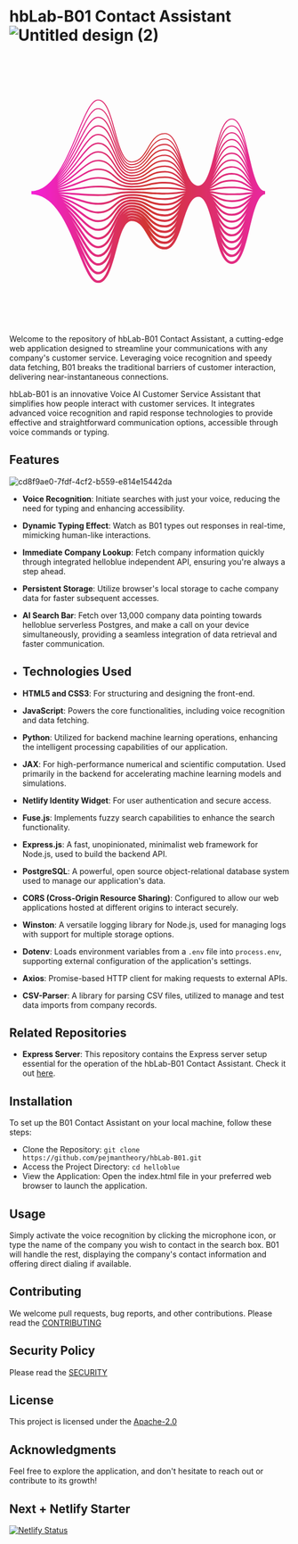 # hbLab-B01 Contact Assistant ![Untitled design (2)](https://github.com/pejmantheory/hbLab-B01/assets/81389644/f3c88cfb-ddc7-47f6-8c43-3cc95940e6ff)<svg xmlns="http://www.w3.org/2000/svg" xmlns:xlink="http://www.w3.org/1999/xlink" width="500" zoomAndPan="magnify" viewBox="0 0 375 374.999991" height="500" preserveAspectRatio="xMidYMid meet" version="1.0"><defs><clipPath id="34b85fa005"><path d="M 29.476562 73.363281 L 345.226562 73.363281 L 345.226562 320.863281 L 29.476562 320.863281 Z M 29.476562 73.363281 " clip-rule="nonzero"/></clipPath><clipPath id="fcef4ce2b4"><path d="M 323.308594 148.664062 C 317.449219 123.3125 311.914062 99.363281 300.109375 99.363281 C 288.320312 99.363281 282.78125 121.542969 276.917969 145.027344 C 271.433594 166.988281 265.765625 189.695312 255 189.695312 C 244.207031 189.695312 238.546875 171.90625 233.078125 154.703125 C 227.460938 137.050781 221.652344 118.792969 209.894531 118.792969 C 198.242188 118.792969 192.414062 128.679688 186.773438 138.238281 C 181.074219 147.90625 175.6875 157.039062 164.789062 157.039062 C 154.015625 157.039062 148.351562 136.089844 142.875 115.828125 C 137.007812 94.136719 131.46875 73.648438 119.6875 73.648438 C 110.1875 73.648438 102.105469 93.109375 91.875 117.746094 C 77.222656 153.03125 58.988281 196.949219 29.476562 196.949219 L 29.476562 201.234375 C 61.652344 201.234375 79.046875 244.386719 93.023438 279.0625 C 102.371094 302.257812 109.753906 320.578125 119.6875 320.578125 C 132.222656 320.578125 137.859375 299.734375 143.828125 277.664062 C 149.210938 257.765625 154.773438 237.1875 164.789062 237.1875 C 175.125 237.1875 180.371094 246.082031 185.921875 255.5 C 191.703125 265.296875 197.679688 275.429688 209.894531 275.429688 C 222.378906 275.429688 228.296875 256.824219 234.019531 238.832031 C 239.382812 221.96875 244.929688 204.53125 255.003906 204.53125 C 264.992188 204.53125 270.566406 226.855469 275.957031 248.449219 C 281.917969 272.316406 287.546875 294.863281 300.113281 294.863281 C 312.6875 294.863281 318.3125 271.511719 324.269531 246.785156 C 329.410156 225.433594 335.242188 201.234375 345.21875 201.234375 L 345.21875 196.949219 C 334.46875 196.949219 328.792969 172.402344 323.308594 148.664062 Z M 164.789062 226.570312 C 161.601562 226.570312 158.84375 227.75 156.40625 229.777344 C 158.832031 227.367188 161.582031 225.925781 164.789062 225.925781 C 175.355469 225.925781 180.613281 232.292969 186.179688 239.035156 C 191.945312 246.019531 197.910156 253.242188 209.894531 253.242188 C 216.316406 253.242188 221 249.582031 224.828125 244.246094 C 220.96875 251.863281 216.375 257.53125 209.894531 257.53125 C 199.410156 257.53125 194.15625 250.320312 188.597656 242.6875 C 182.824219 234.765625 176.855469 226.570312 164.789062 226.570312 Z M 232.617188 193.511719 C 227.03125 192.675781 221.253906 191.8125 209.894531 191.8125 C 198.574219 191.8125 192.816406 192.277344 187.25 192.726562 C 181.730469 193.171875 176.019531 193.632812 164.789062 193.632812 C 153.613281 193.632812 147.929688 192.632812 142.433594 191.664062 C 136.84375 190.679688 131.058594 189.664062 119.683594 189.664062 C 110.65625 189.664062 102.621094 190.914062 93.316406 192.367188 C 85.476562 193.589844 76.589844 194.972656 65.074219 195.984375 C 76.777344 193.445312 85.816406 189.953125 93.78125 186.867188 C 103.363281 183.160156 110.933594 180.226562 119.683594 180.226562 C 130.691406 180.226562 136.054688 183.058594 141.730469 186.058594 C 147.390625 189.050781 153.246094 192.140625 164.789062 192.140625 C 176.195312 192.140625 181.992188 190.738281 187.597656 189.378906 C 193.078125 188.050781 198.75 186.675781 209.894531 186.675781 C 220.941406 186.675781 226.3125 189.089844 232.003906 191.644531 C 234.074219 192.574219 236.171875 193.515625 238.5625 194.332031 C 236.414062 194.082031 234.503906 193.796875 232.617188 193.511719 Z M 238.414062 196.59375 C 236.195312 196.855469 234.21875 197.148438 232.273438 197.4375 C 226.773438 198.261719 221.082031 199.113281 209.894531 199.113281 C 198.667969 199.113281 192.957031 198.652344 187.4375 198.207031 C 181.871094 197.757812 176.113281 197.292969 164.789062 197.292969 C 153.410156 197.292969 147.628906 198.3125 142.035156 199.296875 C 136.539062 200.265625 130.859375 201.265625 119.6875 201.265625 C 110.800781 201.265625 103.246094 200.683594 93.679688 199.953125 C 85.925781 199.359375 77.152344 198.6875 65.789062 198.191406 C 77.121094 197.179688 85.902344 195.8125 93.664062 194.601562 C 103.253906 193.105469 110.832031 191.925781 119.6875 191.925781 C 130.863281 191.925781 136.546875 192.925781 142.042969 193.894531 C 147.632812 194.878906 153.414062 195.894531 164.789062 195.894531 C 176.113281 195.894531 181.867188 195.429688 187.433594 194.980469 C 192.953125 194.535156 198.664062 194.074219 209.894531 194.074219 C 221.089844 194.074219 226.777344 194.925781 232.28125 195.75 C 234.226562 196.039062 236.195312 196.332031 238.414062 196.59375 Z M 93.5 202.300781 C 102.734375 203.007812 110.710938 203.621094 119.6875 203.621094 C 131.066406 203.621094 136.847656 202.601562 142.441406 201.617188 C 147.933594 200.648438 153.617188 199.648438 164.789062 199.648438 C 176.019531 199.648438 181.726562 200.109375 187.246094 200.554688 C 192.8125 201.003906 198.570312 201.46875 209.894531 201.46875 C 221.257812 201.46875 227.035156 200.605469 232.621094 199.769531 C 234.253906 199.523438 235.90625 199.277344 237.710938 199.050781 C 235.644531 199.800781 233.785156 200.636719 231.945312 201.460938 C 226.273438 204.011719 220.910156 206.417969 209.894531 206.417969 C 198.765625 206.417969 193.355469 205.109375 187.628906 203.71875 C 182.015625 202.359375 176.210938 200.953125 164.789062 200.953125 C 153.210938 200.953125 147.34375 204.054688 141.667969 207.054688 C 136.007812 210.042969 130.660156 212.867188 119.6875 212.867188 C 110.953125 212.867188 103.492188 210.550781 94.050781 207.617188 C 86.449219 205.257812 77.867188 202.59375 66.808594 200.59375 C 77.59375 201.082031 86.023438 201.726562 93.5 202.300781 Z M 277.335938 200.222656 C 282.933594 201.292969 288.722656 202.394531 300.109375 202.394531 C 311.457031 202.394531 317.222656 201.738281 322.796875 201.101562 C 324.574219 200.898438 326.375 200.691406 328.367188 200.507812 C 326.097656 201.425781 324.085938 202.460938 322.101562 203.488281 C 316.4375 206.421875 311.089844 209.191406 300.109375 209.191406 C 289.160156 209.191406 283.820312 206.136719 278.164062 202.902344 C 275.816406 201.558594 273.433594 200.203125 270.628906 199.066406 C 273.089844 199.414062 275.230469 199.820312 277.335938 200.222656 Z M 269.941406 196.59375 C 272.878906 196.210938 275.34375 195.742188 277.769531 195.28125 C 283.261719 194.230469 288.941406 193.148438 300.109375 193.148438 C 311.226562 193.148438 316.632812 194.714844 322.351562 196.371094 C 324.414062 196.964844 326.503906 197.570312 328.886719 198.097656 C 326.578125 198.300781 324.539062 198.53125 322.53125 198.761719 C 317.019531 199.390625 311.320312 200.039062 300.109375 200.039062 C 288.945312 200.039062 283.265625 198.957031 277.777344 197.910156 C 275.347656 197.449219 272.882812 196.976562 269.941406 196.59375 Z M 322.980469 194.199219 C 317.359375 192.570312 311.546875 190.886719 300.109375 190.886719 C 288.726562 190.886719 282.941406 191.992188 277.34375 193.058594 C 275.019531 193.503906 272.652344 193.953125 269.859375 194.324219 C 272.972656 193.136719 275.554688 191.664062 278.09375 190.210938 C 283.765625 186.964844 289.121094 183.902344 300.109375 183.902344 C 311.050781 183.902344 316.390625 187.605469 322.046875 191.527344 C 324.152344 192.984375 326.289062 194.464844 328.730469 195.746094 C 326.707031 195.273438 324.859375 194.742188 322.980469 194.199219 Z M 232.890625 189.671875 C 227.242188 187.132812 221.402344 184.511719 209.894531 184.511719 C 198.488281 184.511719 192.691406 185.914062 187.085938 187.273438 C 181.605469 188.601562 175.9375 189.972656 164.789062 189.972656 C 153.78125 189.972656 148.417969 187.140625 142.742188 184.144531 C 137.082031 181.152344 131.230469 178.0625 119.6875 178.0625 C 110.53125 178.0625 102.40625 181.207031 93 184.847656 C 85.125 187.898438 76.1875 191.351562 64.621094 193.859375 C 76.546875 189.789062 85.742188 184.125 93.835938 179.128906 C 103.433594 173.210938 111.015625 168.53125 119.6875 168.53125 C 130.570312 168.53125 135.90625 173.226562 141.554688 178.203125 C 147.242188 183.210938 153.125 188.386719 164.789062 188.386719 C 176.269531 188.386719 182.09375 186.035156 187.730469 183.757812 C 193.433594 181.457031 198.820312 179.28125 209.894531 179.28125 C 220.828125 179.28125 226.171875 183.28125 231.828125 187.515625 C 233.875 189.046875 235.949219 190.59375 238.304688 191.949219 C 236.410156 191.25 234.667969 190.46875 232.890625 189.671875 Z M 93.324219 209.957031 C 102.582031 212.832031 110.582031 215.316406 119.6875 215.316406 C 131.265625 215.316406 137.132812 212.214844 142.808594 209.21875 C 148.46875 206.226562 153.816406 203.402344 164.789062 203.402344 C 175.917969 203.402344 181.328125 204.710938 187.054688 206.101562 C 192.667969 207.460938 198.472656 208.867188 209.894531 208.867188 C 221.433594 208.867188 227.289062 206.238281 232.949219 203.695312 C 234.078125 203.1875 235.195312 202.6875 236.34375 202.210938 C 234.710938 203.273438 233.191406 204.40625 231.6875 205.53125 C 226.0625 209.742188 220.75 213.71875 209.894531 213.71875 C 198.867188 213.71875 193.5 211.550781 187.816406 209.257812 C 182.160156 206.976562 176.3125 204.613281 164.789062 204.613281 C 153.035156 204.613281 147.117188 209.820312 141.398438 214.859375 C 135.78125 219.800781 130.480469 224.46875 119.683594 224.46875 C 111.101562 224.46875 103.726562 220.441406 94.390625 215.347656 C 87.039062 211.332031 78.777344 206.824219 68.210938 203.351562 C 78.273438 205.285156 86.230469 207.753906 93.324219 209.957031 Z M 276.949219 205.027344 C 282.632812 208.28125 288.507812 211.640625 300.109375 211.640625 C 311.6875 211.640625 317.554688 208.605469 323.226562 205.664062 C 324.476562 205.015625 325.714844 204.378906 327 203.777344 C 325.160156 205.203125 323.472656 206.753906 321.804688 208.289062 C 316.191406 213.460938 310.890625 218.34375 300.109375 218.34375 C 289.34375 218.34375 284.042969 213.292969 278.433594 207.941406 C 276.433594 206.035156 274.402344 204.109375 272.113281 202.40625 C 273.789062 203.226562 275.359375 204.117188 276.949219 205.027344 Z M 323.28125 189.746094 C 317.601562 185.808594 311.726562 181.734375 300.109375 181.734375 C 288.546875 181.734375 282.683594 185.085938 277.019531 188.328125 C 274.839844 189.578125 272.703125 190.792969 270.28125 191.824219 C 273.289062 189.871094 275.796875 187.480469 278.269531 185.121094 C 283.917969 179.738281 289.25 174.65625 300.109375 174.65625 C 310.929688 174.65625 316.257812 180.5 321.898438 186.6875 C 323.820312 188.792969 325.757812 190.917969 327.9375 192.816406 C 326.332031 191.855469 324.816406 190.808594 323.28125 189.746094 Z M 233.070312 185.855469 C 227.390625 181.605469 221.515625 177.210938 209.894531 177.210938 C 198.417969 177.210938 192.589844 179.5625 186.953125 181.835938 C 181.25 184.140625 175.863281 186.316406 164.789062 186.316406 C 153.902344 186.316406 148.570312 181.617188 142.921875 176.644531 C 137.234375 171.636719 131.351562 166.460938 119.6875 166.460938 C 110.425781 166.460938 102.234375 171.515625 92.75 177.367188 C 84.863281 182.230469 75.917969 187.742188 64.375 191.742188 C 76.398438 186.144531 85.671875 178.308594 93.832031 171.410156 C 103.464844 163.269531 111.070312 156.835938 119.6875 156.835938 C 130.492188 156.835938 135.824219 163.410156 141.46875 170.367188 C 147.160156 177.382812 153.042969 184.632812 164.789062 184.632812 C 176.324219 184.632812 182.171875 181.328125 187.828125 178.132812 C 193.511719 174.917969 198.878906 171.886719 209.894531 171.886719 C 220.75 171.886719 226.085938 177.476562 231.734375 183.394531 C 233.585938 185.335938 235.464844 187.296875 237.550781 189.0625 C 236.007812 188.054688 234.550781 186.964844 233.070312 185.855469 Z M 93.175781 217.578125 C 102.445312 222.640625 110.453125 227.011719 119.6875 227.011719 C 131.441406 227.011719 137.355469 221.804688 143.078125 216.765625 C 148.691406 211.824219 153.992188 207.15625 164.789062 207.15625 C 175.820312 207.15625 181.183594 209.324219 186.867188 211.617188 C 192.523438 213.902344 198.371094 216.261719 209.894531 216.261719 C 221.59375 216.261719 227.5 211.84375 233.210938 207.570312 C 233.539062 207.320312 233.871094 207.074219 234.199219 206.828125 C 233.28125 207.746094 232.382812 208.679688 231.496094 209.613281 C 225.894531 215.480469 220.605469 221.019531 209.894531 221.019531 C 198.964844 221.019531 193.632812 218.007812 187.988281 214.816406 C 182.296875 211.601562 176.410156 208.273438 164.789062 208.273438 C 152.886719 208.273438 146.949219 215.585938 141.214844 222.660156 C 135.617188 229.554688 130.332031 236.070312 119.683594 236.070312 C 111.242188 236.070312 103.9375 230.351562 94.691406 223.117188 C 87.714844 217.65625 79.914062 211.558594 70.078125 206.691406 C 79.214844 209.960938 86.570312 213.972656 93.175781 217.578125 Z M 276.679688 209.785156 C 282.40625 215.242188 288.324219 220.890625 300.109375 220.890625 C 311.882812 220.890625 317.804688 215.433594 323.527344 210.160156 C 323.910156 209.804688 324.292969 209.453125 324.675781 209.105469 C 323.628906 210.410156 322.617188 211.746094 321.613281 213.078125 C 316.015625 220.492188 310.730469 227.5 300.109375 227.5 C 289.492188 227.5 284.207031 220.441406 278.609375 212.972656 C 277.328125 211.257812 276.03125 209.53125 274.664062 207.878906 C 275.335938 208.503906 276.003906 209.140625 276.679688 209.785156 Z M 323.429688 185.292969 C 317.734375 179.042969 311.847656 172.582031 300.109375 172.582031 C 288.417969 172.582031 282.535156 178.195312 276.839844 183.621094 C 275.019531 185.359375 273.230469 187.0625 271.277344 188.574219 C 273.886719 186.019531 276.132812 183.023438 278.347656 180.066406 C 283.992188 172.527344 289.328125 165.40625 300.109375 165.40625 C 310.859375 165.40625 316.195312 173.414062 321.84375 181.890625 C 323.386719 184.210938 324.949219 186.546875 326.636719 188.726562 C 325.554688 187.617188 324.496094 186.460938 323.429688 185.292969 Z M 233.164062 182.03125 C 227.476562 176.070312 221.59375 169.90625 209.894531 169.90625 C 198.359375 169.90625 192.511719 173.210938 186.855469 176.410156 C 181.171875 179.621094 175.804688 182.65625 164.789062 182.65625 C 153.984375 182.65625 148.652344 176.082031 143.003906 169.121094 C 137.316406 162.109375 131.433594 154.859375 119.6875 154.859375 C 110.347656 154.859375 102.101562 161.828125 92.554688 169.902344 C 84.675781 176.5625 75.742188 184.105469 64.257812 189.589844 C 76.296875 182.472656 85.597656 172.503906 93.78125 163.722656 C 103.078125 153.753906 111.109375 145.140625 119.6875 145.140625 C 130.441406 145.140625 135.785156 153.605469 141.441406 162.570312 C 147.121094 171.570312 152.996094 180.878906 164.789062 180.878906 C 176.371094 180.878906 182.230469 176.621094 187.894531 172.503906 C 193.566406 168.382812 198.925781 164.488281 209.894531 164.488281 C 220.699219 164.488281 226.039062 171.683594 231.691406 179.300781 C 233.214844 181.351562 234.753906 183.421875 236.410156 185.351562 C 235.3125 184.28125 234.242188 183.164062 233.164062 182.03125 Z M 93.070312 225.191406 C 102.332031 232.445312 110.335938 238.707031 119.6875 238.707031 C 131.589844 238.707031 137.523438 231.394531 143.261719 224.320312 C 148.855469 217.425781 154.140625 210.910156 164.789062 210.910156 C 175.71875 210.910156 181.050781 213.921875 186.695312 217.113281 C 192.386719 220.332031 198.269531 223.660156 209.894531 223.660156 C 220.597656 223.660156 226.46875 218.578125 231.738281 213.164062 C 231.609375 213.335938 231.480469 213.507812 231.351562 213.679688 C 225.761719 221.210938 220.484375 228.324219 209.894531 228.324219 C 199.0625 228.324219 193.757812 224.46875 188.144531 220.386719 C 182.425781 216.230469 176.507812 211.933594 164.789062 211.933594 C 152.761719 211.933594 146.824219 221.339844 141.082031 230.4375 C 135.492188 239.300781 130.207031 247.671875 119.6875 247.671875 C 111.375 247.671875 104.128906 240.273438 94.953125 230.90625 C 88.519531 224.339844 81.382812 217.0625 72.570312 210.992188 C 80.535156 215.390625 87.109375 220.527344 93.070312 225.191406 Z M 278.734375 217.972656 C 278.347656 217.304688 277.957031 216.632812 277.5625 215.96875 C 282.992188 223.160156 288.910156 230.136719 300.109375 230.136719 C 310.886719 230.136719 316.769531 223.722656 322.035156 216.878906 C 321.851562 217.199219 321.667969 217.515625 321.484375 217.835938 C 315.886719 227.511719 310.601562 236.648438 300.109375 236.648438 C 289.617188 236.648438 284.332031 227.578125 278.734375 217.972656 Z M 323.488281 180.792969 C 317.800781 172.257812 311.917969 163.429688 300.109375 163.429688 C 288.339844 163.429688 282.457031 171.285156 276.765625 178.882812 C 275.445312 180.644531 274.140625 182.382812 272.777344 184.015625 C 274.78125 181.210938 276.585938 178.113281 278.371094 175.050781 C 284.027344 165.335938 289.375 156.164062 300.109375 156.164062 C 310.816406 156.164062 316.167969 166.347656 321.832031 177.132812 C 322.890625 179.15625 323.960938 181.191406 325.074219 183.164062 C 324.546875 182.382812 324.019531 181.589844 323.488281 180.792969 Z M 233.203125 178.179688 C 227.523438 170.523438 221.644531 162.605469 209.894531 162.605469 C 198.3125 162.605469 192.453125 166.863281 186.789062 170.980469 C 181.117188 175.101562 175.761719 178.996094 164.789062 178.996094 C 154.035156 178.996094 148.691406 170.527344 143.035156 161.566406 C 137.355469 152.5625 131.480469 143.257812 119.6875 143.257812 C 110.289062 143.257812 102 152.144531 92.40625 162.4375 C 84.539062 170.878906 75.617188 180.433594 64.203125 187.394531 C 76.210938 178.769531 85.515625 166.699219 93.703125 156.070312 C 103.054688 143.929688 111.128906 133.445312 119.6875 133.445312 C 130.417969 133.445312 135.773438 143.816406 141.445312 154.800781 C 147.109375 165.777344 152.96875 177.125 164.789062 177.125 C 176.40625 177.125 182.269531 171.917969 187.9375 166.882812 C 193.605469 161.847656 198.960938 157.09375 209.894531 157.09375 C 220.667969 157.09375 226.019531 165.902344 231.683594 175.230469 C 232.804688 177.078125 233.9375 178.9375 235.117188 180.734375 C 234.476562 179.894531 233.84375 179.039062 233.203125 178.179688 Z M 93.003906 232.816406 C 102.246094 242.253906 110.226562 250.402344 119.6875 250.402344 C 131.714844 250.402344 137.652344 240.992188 143.390625 231.898438 C 148.984375 223.035156 154.265625 214.664062 164.789062 214.664062 C 175.621094 214.664062 180.925781 218.519531 186.539062 222.597656 C 192.257812 226.753906 198.175781 231.054688 209.894531 231.054688 C 219.152344 231.054688 224.800781 226.261719 229.542969 220.511719 C 224.53125 228.605469 219.3125 235.625 209.894531 235.625 C 199.15625 235.625 193.871094 230.933594 188.28125 225.964844 C 182.539062 220.867188 176.601562 215.59375 164.789062 215.59375 C 152.652344 215.59375 146.71875 227.085938 140.984375 238.195312 C 135.386719 249.035156 130.101562 259.273438 119.6875 259.273438 C 111.492188 259.273438 103.933594 249.742188 95.179688 238.710938 C 89.472656 231.511719 83.207031 223.625 75.6875 216.703125 C 82.257812 221.855469 87.859375 227.566406 93.003906 232.816406 Z M 300.109375 239.382812 C 309.390625 239.382812 315.042969 233.308594 319.769531 225.992188 C 314.714844 236.585938 309.492188 245.804688 300.109375 245.804688 C 290.4375 245.804688 285.183594 236.167969 279.980469 225.347656 C 284.804688 232.941406 290.519531 239.382812 300.109375 239.382812 Z M 323.5 176.257812 C 317.824219 165.453125 311.957031 154.277344 300.113281 154.277344 C 288.292969 154.277344 282.421875 164.355469 276.742188 174.101562 C 275.976562 175.417969 275.214844 176.722656 274.445312 177.996094 C 275.804688 175.429688 277.089844 172.734375 278.363281 170.0625 C 284.039062 158.160156 289.398438 146.914062 300.113281 146.914062 C 310.800781 146.914062 316.164062 159.296875 321.84375 172.40625 C 322.449219 173.800781 323.054688 175.199219 323.671875 176.585938 C 323.613281 176.476562 323.558594 176.367188 323.5 176.257812 Z M 233.214844 174.304688 C 227.542969 164.960938 221.675781 155.304688 209.894531 155.304688 C 198.277344 155.304688 192.417969 160.511719 186.75 165.546875 C 181.078125 170.582031 175.726562 175.335938 164.789062 175.335938 C 154.058594 175.335938 148.703125 164.960938 143.03125 153.980469 C 137.367188 143.003906 131.507812 131.65625 119.6875 131.65625 C 110.246094 131.65625 101.921875 142.464844 92.285156 154.976562 C 84.433594 165.167969 75.539062 176.707031 64.21875 185.140625 C 76.152344 175.015625 85.429688 160.890625 93.601562 148.449219 C 103.007812 134.121094 111.132812 121.75 119.6875 121.75 C 130.40625 121.75 135.777344 134.039062 141.460938 147.050781 C 147.113281 159.992188 152.960938 173.371094 164.789062 173.371094 C 176.429688 173.371094 182.289062 167.21875 187.957031 161.273438 C 193.628906 155.320312 198.984375 149.695312 209.898438 149.695312 C 220.65625 149.695312 226.019531 160.132812 231.695312 171.183594 C 232.433594 172.621094 233.179688 174.0625 233.9375 175.488281 C 233.695312 175.09375 233.453125 174.699219 233.214844 174.304688 Z M 92.96875 240.464844 C 102.175781 252.074219 110.128906 262.097656 119.6875 262.097656 C 131.820312 262.097656 137.753906 250.605469 143.492188 239.492188 C 149.089844 228.65625 154.375 218.417969 164.789062 218.417969 C 175.53125 218.417969 180.8125 223.109375 186.40625 228.078125 C 192.144531 233.175781 198.082031 238.449219 209.894531 238.449219 C 218.011719 238.449219 223.355469 234.023438 227.734375 228.246094 C 223.203125 236.402344 218.171875 242.925781 209.894531 242.925781 C 199.246094 242.925781 193.976562 237.394531 188.398438 231.542969 C 182.644531 225.5 176.691406 219.25 164.789062 219.25 C 152.558594 219.25 146.632812 232.816406 140.902344 245.9375 C 135.296875 258.761719 130.007812 270.875 119.6875 270.875 C 111.605469 270.875 104.089844 259.585938 95.386719 246.515625 C 90.65625 239.414062 85.546875 231.746094 79.648438 224.636719 C 84.542969 229.855469 88.902344 235.339844 92.96875 240.464844 Z M 300.109375 248.628906 C 308.21875 248.628906 313.550781 243.023438 317.90625 235.671875 C 313.4375 246.113281 308.261719 254.957031 300.109375 254.957031 C 291.710938 254.957031 286.472656 245.792969 281.914062 235.195312 C 286.339844 242.765625 291.753906 248.628906 300.109375 248.628906 Z M 300.109375 145.125 C 288.269531 145.125 282.414062 157.410156 276.75 169.292969 C 276.460938 169.902344 276.167969 170.507812 275.878906 171.113281 C 276.714844 169.128906 277.53125 167.109375 278.34375 165.097656 C 283.78125 151.613281 289.40625 137.667969 300.109375 137.667969 C 310.796875 137.667969 316.425781 152.933594 321.871094 167.695312 C 322.097656 168.3125 322.328125 168.929688 322.554688 169.550781 C 317.167969 157.195312 311.328125 145.125 300.109375 145.125 Z M 209.894531 148 C 198.257812 148 192.394531 154.152344 186.730469 160.101562 C 181.058594 166.054688 175.703125 171.675781 164.789062 171.675781 C 154.070312 171.675781 148.699219 159.386719 143.015625 146.375 C 137.363281 133.433594 131.515625 120.054688 119.6875 120.054688 C 110.21875 120.054688 102.261719 132.171875 92.183594 147.519531 C 84.308594 159.515625 75.386719 173.097656 64.058594 183.019531 C 75.996094 171.394531 85.296875 155.160156 93.488281 140.859375 C 102.953125 124.328125 111.128906 110.054688 119.6875 110.054688 C 130.410156 110.054688 136.042969 124.929688 141.488281 139.316406 C 147.128906 154.214844 152.960938 169.617188 164.789062 169.617188 C 176.441406 169.617188 182.296875 162.527344 187.960938 155.667969 C 193.636719 148.792969 198.996094 142.300781 209.894531 142.300781 C 220.652344 142.300781 226.027344 154.371094 231.71875 167.148438 C 232.140625 168.097656 232.566406 169.050781 232.992188 170.003906 C 227.398438 159.113281 221.542969 148 209.894531 148 Z M 92.957031 248.136719 C 102.5 262.472656 110.039062 273.792969 119.6875 273.792969 C 130.609375 273.792969 136.503906 262.972656 141.71875 251.316406 C 141.421875 252.101562 141.125 252.886719 140.828125 253.667969 C 135.464844 267.832031 129.921875 282.476562 119.6875 282.476562 C 111.707031 282.476562 104.230469 269.433594 95.570312 254.332031 C 92.050781 248.1875 88.316406 241.675781 84.195312 235.34375 C 87.300781 239.648438 90.195312 243.992188 92.957031 248.136719 Z M 153.222656 228.753906 C 156.359375 224.738281 160.042969 222.171875 164.789062 222.171875 C 175.441406 222.171875 180.707031 227.703125 186.285156 233.554688 C 192.042969 239.597656 197.992188 245.847656 209.894531 245.847656 C 217.101562 245.847656 222.125 241.789062 226.214844 236.160156 C 222.039062 244.183594 217.242188 250.226562 209.894531 250.226562 C 199.328125 250.226562 194.070312 243.859375 188.503906 237.117188 C 182.738281 230.132812 176.777344 222.910156 164.789062 222.910156 C 160.128906 222.910156 156.386719 225.152344 153.222656 228.753906 Z M 300.109375 257.875 C 307.292969 257.875 312.300781 252.726562 316.363281 245.546875 C 312.21875 255.925781 307.328125 264.105469 300.109375 264.105469 C 292.675781 264.105469 287.710938 255.675781 283.484375 245.15625 C 287.617188 252.519531 292.707031 257.875 300.109375 257.875 Z M 300.109375 135.972656 C 288.398438 135.972656 282.554688 150.125 276.964844 163.976562 C 277.417969 162.703125 277.867188 161.421875 278.3125 160.148438 C 283.765625 144.550781 289.402344 128.421875 300.109375 128.421875 C 310.679688 128.421875 316.3125 145.59375 321.710938 162.402344 C 316.554688 148.722656 310.761719 135.972656 300.109375 135.972656 Z M 300.109375 126.820312 C 288.933594 126.820312 283.113281 141.671875 277.753906 156.894531 C 277.929688 156.332031 278.101562 155.769531 278.277344 155.207031 C 283.738281 137.492188 289.390625 119.175781 300.109375 119.175781 C 310.261719 119.175781 315.871094 137.058594 321.085938 155.316406 C 316.085938 140.335938 310.347656 126.820312 300.109375 126.820312 Z M 209.894531 140.699219 C 198.242188 140.699219 192.386719 147.789062 186.726562 154.648438 C 181.050781 161.523438 175.6875 168.015625 164.789062 168.015625 C 154.066406 168.015625 148.433594 153.136719 142.988281 138.75 C 137.347656 123.855469 131.515625 108.453125 119.6875 108.453125 C 110.199219 108.453125 102.210938 122.402344 92.097656 140.0625 C 84.191406 153.867188 75.234375 169.503906 63.898438 180.90625 C 75.832031 167.789062 85.15625 149.445312 93.359375 133.296875 C 102.886719 114.546875 111.113281 98.355469 119.6875 98.355469 C 130.417969 98.355469 136.066406 115.253906 141.523438 131.59375 C 147.152344 148.441406 152.972656 165.863281 164.789062 165.863281 C 176.449219 165.863281 182.296875 157.835938 187.949219 150.074219 C 193.632812 142.273438 199 134.90625 209.894531 134.90625 C 220.660156 134.90625 226.296875 149.25 231.746094 163.125 C 231.925781 163.578125 232.105469 164.035156 232.285156 164.492188 C 226.898438 152.46875 221.070312 140.699219 209.894531 140.699219 Z M 92.957031 255.832031 C 102.457031 272.402344 109.960938 285.492188 119.6875 285.492188 C 128.992188 285.492188 134.648438 276.5625 139.324219 265.675781 C 134.371094 280.28125 128.941406 294.078125 119.6875 294.078125 C 111.800781 294.078125 104.363281 279.285156 95.75 262.15625 C 93.601562 257.890625 91.378906 253.46875 89.035156 249.03125 C 90.375 251.328125 91.683594 253.605469 92.957031 255.832031 Z M 300.109375 267.121094 C 306.554688 267.121094 311.242188 262.394531 315.066406 255.488281 C 311.179688 265.664062 306.574219 273.261719 300.109375 273.261719 C 293.449219 273.261719 288.761719 265.460938 284.804688 255.160156 C 288.691406 262.226562 293.46875 267.121094 300.109375 267.121094 Z M 300.109375 117.667969 C 289.304688 117.667969 283.515625 133.398438 278.308594 150.019531 C 283.761719 130.261719 289.417969 109.925781 300.109375 109.925781 C 309.949219 109.925781 315.527344 128.609375 320.609375 148.277344 C 315.601562 131.535156 310.089844 117.667969 300.109375 117.667969 Z M 231.785156 159.113281 C 226.539062 145.941406 220.738281 133.398438 209.894531 133.398438 C 198.234375 133.398438 192.386719 141.425781 186.734375 149.1875 C 181.050781 156.988281 175.683594 164.355469 164.789062 164.355469 C 154.054688 164.355469 148.410156 147.460938 142.953125 131.117188 C 137.324219 114.269531 131.503906 96.847656 119.6875 96.847656 C 110.191406 96.847656 102.171875 112.632812 92.019531 132.613281 C 84.046875 148.308594 75.003906 166.097656 63.578125 179.003906 C 75.582031 164.386719 84.972656 143.839844 93.230469 125.761719 C 102.816406 104.78125 111.09375 86.660156 119.6875 86.660156 C 130.4375 86.660156 136.09375 105.582031 141.5625 123.882812 C 147.179688 142.675781 152.988281 162.109375 164.792969 162.109375 C 176.449219 162.109375 182.289062 153.152344 187.933594 144.488281 C 193.625 135.757812 199.003906 127.507812 209.898438 127.507812 C 220.671875 127.507812 226.320312 143.574219 231.785156 159.109375 C 231.78125 159.113281 231.78125 159.113281 231.785156 159.113281 Z M 95.917969 269.988281 C 95.121094 268.210938 94.316406 266.410156 93.496094 264.59375 C 102.699219 282.886719 110.070312 297.1875 119.6875 297.1875 C 127.914062 297.1875 133.28125 289.386719 137.636719 279.140625 C 133.085938 293.394531 127.882812 305.679688 119.6875 305.679688 C 111.890625 305.679688 104.488281 289.140625 95.917969 269.988281 Z M 164.789062 229.679688 C 171.070312 229.679688 175.472656 232.265625 179.1875 235.980469 C 175.441406 232.550781 170.894531 230.230469 164.789062 230.230469 C 162.484375 230.230469 160.417969 230.878906 158.535156 232.054688 C 160.417969 230.542969 162.484375 229.679688 164.789062 229.679688 Z M 188.683594 248.257812 C 188.292969 247.660156 187.902344 247.0625 187.511719 246.464844 C 192.875 253.730469 198.816406 260.636719 209.894531 260.636719 C 215.683594 260.636719 220.0625 257.316406 223.671875 252.277344 C 220.039062 259.609375 215.730469 264.832031 209.894531 264.832031 C 199.484375 264.832031 194.238281 256.78125 188.683594 248.257812 Z M 300.109375 276.367188 C 305.90625 276.367188 310.222656 272.269531 313.789062 265.878906 C 310.160156 275.542969 305.871094 282.414062 300.109375 282.414062 C 294.078125 282.414062 289.664062 275.15625 285.933594 265.140625 C 289.609375 271.875 294.09375 276.367188 300.109375 276.367188 Z M 300.109375 100.679688 C 309.75 100.679688 315.308594 120.410156 320.308594 141.601562 C 315.382812 123.414062 309.898438 108.515625 300.109375 108.515625 C 289.507812 108.515625 283.953125 124.699219 278.683594 143.398438 C 284.019531 122.066406 289.667969 100.679688 300.109375 100.679688 Z M 93.09375 118.25 C 102.738281 95.023438 111.066406 74.964844 119.6875 74.964844 C 130.457031 74.964844 136.121094 95.914062 141.601562 116.175781 C 147.46875 137.867188 153.007812 158.355469 164.789062 158.355469 C 176.441406 158.355469 182.273438 148.46875 187.910156 138.910156 C 193.609375 129.242188 198.996094 120.113281 209.894531 120.113281 C 220.445312 120.113281 226.089844 137.105469 231.449219 153.933594 C 226.292969 139.554688 220.515625 126.097656 209.894531 126.097656 C 198.234375 126.097656 192.398438 135.054688 186.75 143.714844 C 181.058594 152.449219 175.683594 160.695312 164.789062 160.695312 C 154.039062 160.695312 148.382812 141.773438 142.914062 123.476562 C 137.296875 104.683594 131.488281 85.25 119.6875 85.25 C 110.1875 85.25 102.136719 102.867188 91.945312 125.171875 C 83.890625 142.804688 74.75 162.808594 63.203125 177.222656 C 75.300781 161.101562 84.769531 138.296875 93.09375 118.25 Z M 119.6875 317.28125 C 112.332031 317.28125 104.96875 299.84375 97.207031 280.625 C 104.734375 297.003906 111.335938 308.882812 119.6875 308.882812 C 127.074219 308.882812 132.066406 302.25 136.152344 292.6875 C 131.925781 306.332031 126.988281 317.28125 119.6875 317.28125 Z M 159.660156 235.207031 C 161.234375 234.066406 162.933594 233.433594 164.789062 233.433594 C 169.347656 233.433594 172.914062 234.976562 175.953125 237.425781 C 172.863281 235.242188 169.242188 233.890625 164.789062 233.890625 C 162.933594 233.890625 161.234375 234.359375 159.660156 235.207031 Z M 209.894531 272.132812 C 200.355469 272.132812 195.152344 264.554688 190.042969 255.984375 C 194.8125 262.5625 200.511719 268.035156 209.894531 268.035156 C 215.171875 268.035156 219.273438 264.980469 222.6875 260.226562 C 219.257812 267.285156 215.207031 272.132812 209.894531 272.132812 Z M 300.109375 291.566406 C 294.703125 291.566406 290.589844 285.015625 287.097656 275.585938 C 290.53125 281.742188 294.671875 285.617188 300.109375 285.617188 C 305.316406 285.617188 309.328125 281.953125 312.667969 276.078125 C 309.265625 285.175781 305.234375 291.566406 300.109375 291.566406 Z M 300.109375 291.566406 " clip-rule="nonzero"/></clipPath><linearGradient x1="0.000000564145" gradientTransform="matrix(0.659186, 0, 0, 0.65936, 29.474964, 73.647188)" y1="187.25" x2="478.993012" gradientUnits="userSpaceOnUse" y2="187.25" id="61e4b07950"><stop stop-opacity="1" stop-color="rgb(95.698547%, 12.199402%, 84.298706%)" offset="0"/><stop stop-opacity="1" stop-color="rgb(95.605469%, 12.260437%, 83.851624%)" offset="0.00390625"/><stop stop-opacity="1" stop-color="rgb(95.51239%, 12.321472%, 83.404541%)" offset="0.0078125"/><stop stop-opacity="1" stop-color="rgb(95.404053%, 12.391663%, 82.891846%)" offset="0.0117188"/><stop stop-opacity="1" stop-color="rgb(95.297241%, 12.463379%, 82.37915%)" offset="0.015625"/><stop stop-opacity="1" stop-color="rgb(95.19043%, 12.533569%, 81.866455%)" offset="0.0195312"/><stop stop-opacity="1" stop-color="rgb(95.083618%, 12.60376%, 81.35376%)" offset="0.0234375"/><stop stop-opacity="1" stop-color="rgb(94.975281%, 12.67395%, 80.841064%)" offset="0.0273438"/><stop stop-opacity="1" stop-color="rgb(94.868469%, 12.744141%, 80.328369%)" offset="0.03125"/><stop stop-opacity="1" stop-color="rgb(94.761658%, 12.814331%, 79.815674%)" offset="0.0351562"/><stop stop-opacity="1" stop-color="rgb(94.654846%, 12.886047%, 79.302979%)" offset="0.0390625"/><stop stop-opacity="1" stop-color="rgb(94.546509%, 12.956238%, 78.790283%)" offset="0.0429687"/><stop stop-opacity="1" stop-color="rgb(94.439697%, 13.026428%, 78.277588%)" offset="0.046875"/><stop stop-opacity="1" stop-color="rgb(94.33136%, 13.096619%, 77.764893%)" offset="0.0507812"/><stop stop-opacity="1" stop-color="rgb(94.224548%, 13.166809%, 77.252197%)" offset="0.0546875"/><stop stop-opacity="1" stop-color="rgb(94.117737%, 13.237%, 76.739502%)" offset="0.0585937"/><stop stop-opacity="1" stop-color="rgb(94.010925%, 13.308716%, 76.226807%)" offset="0.0625"/><stop stop-opacity="1" stop-color="rgb(93.902588%, 13.378906%, 75.714111%)" offset="0.0664062"/><stop stop-opacity="1" stop-color="rgb(93.795776%, 13.449097%, 75.201416%)" offset="0.0703125"/><stop stop-opacity="1" stop-color="rgb(93.688965%, 13.519287%, 74.688721%)" offset="0.0742188"/><stop stop-opacity="1" stop-color="rgb(93.582153%, 13.591003%, 74.176025%)" offset="0.078125"/><stop stop-opacity="1" stop-color="rgb(93.473816%, 13.661194%, 73.66333%)" offset="0.0820312"/><stop stop-opacity="1" stop-color="rgb(93.367004%, 13.731384%, 73.150635%)" offset="0.0859375"/><stop stop-opacity="1" stop-color="rgb(93.260193%, 13.801575%, 72.637939%)" offset="0.0898437"/><stop stop-opacity="1" stop-color="rgb(93.153381%, 13.871765%, 72.125244%)" offset="0.09375"/><stop stop-opacity="1" stop-color="rgb(93.045044%, 13.941956%, 71.612549%)" offset="0.0976562"/><stop stop-opacity="1" stop-color="rgb(92.938232%, 14.013672%, 71.099854%)" offset="0.101562"/><stop stop-opacity="1" stop-color="rgb(92.829895%, 14.083862%, 70.585632%)" offset="0.105469"/><stop stop-opacity="1" stop-color="rgb(92.723083%, 14.154053%, 70.072937%)" offset="0.109375"/><stop stop-opacity="1" stop-color="rgb(92.616272%, 14.224243%, 69.560242%)" offset="0.113281"/><stop stop-opacity="1" stop-color="rgb(92.50946%, 14.294434%, 69.047546%)" offset="0.117187"/><stop stop-opacity="1" stop-color="rgb(92.401123%, 14.364624%, 68.534851%)" offset="0.121094"/><stop stop-opacity="1" stop-color="rgb(92.294312%, 14.43634%, 68.022156%)" offset="0.125"/><stop stop-opacity="1" stop-color="rgb(92.1875%, 14.506531%, 67.50946%)" offset="0.128906"/><stop stop-opacity="1" stop-color="rgb(92.080688%, 14.576721%, 66.996765%)" offset="0.132812"/><stop stop-opacity="1" stop-color="rgb(91.972351%, 14.646912%, 66.48407%)" offset="0.136719"/><stop stop-opacity="1" stop-color="rgb(91.86554%, 14.717102%, 65.971375%)" offset="0.140625"/><stop stop-opacity="1" stop-color="rgb(91.758728%, 14.787292%, 65.458679%)" offset="0.144531"/><stop stop-opacity="1" stop-color="rgb(91.651917%, 14.859009%, 64.945984%)" offset="0.148438"/><stop stop-opacity="1" stop-color="rgb(91.543579%, 14.929199%, 64.433289%)" offset="0.152344"/><stop stop-opacity="1" stop-color="rgb(91.436768%, 14.99939%, 63.920593%)" offset="0.15625"/><stop stop-opacity="1" stop-color="rgb(91.32843%, 15.06958%, 63.407898%)" offset="0.160156"/><stop stop-opacity="1" stop-color="rgb(91.221619%, 15.139771%, 62.895203%)" offset="0.164062"/><stop stop-opacity="1" stop-color="rgb(91.114807%, 15.209961%, 62.382507%)" offset="0.167969"/><stop stop-opacity="1" stop-color="rgb(91.007996%, 15.281677%, 61.869812%)" offset="0.171875"/><stop stop-opacity="1" stop-color="rgb(90.899658%, 15.351868%, 61.357117%)" offset="0.175781"/><stop stop-opacity="1" stop-color="rgb(90.792847%, 15.422058%, 60.844421%)" offset="0.179687"/><stop stop-opacity="1" stop-color="rgb(90.686035%, 15.492249%, 60.331726%)" offset="0.183594"/><stop stop-opacity="1" stop-color="rgb(90.579224%, 15.562439%, 59.819031%)" offset="0.1875"/><stop stop-opacity="1" stop-color="rgb(90.470886%, 15.632629%, 59.306335%)" offset="0.191406"/><stop stop-opacity="1" stop-color="rgb(90.364075%, 15.704346%, 58.79364%)" offset="0.195312"/><stop stop-opacity="1" stop-color="rgb(90.257263%, 15.774536%, 58.280945%)" offset="0.199219"/><stop stop-opacity="1" stop-color="rgb(90.150452%, 15.844727%, 57.76825%)" offset="0.203125"/><stop stop-opacity="1" stop-color="rgb(90.042114%, 15.914917%, 57.255554%)" offset="0.207031"/><stop stop-opacity="1" stop-color="rgb(89.935303%, 15.985107%, 56.742859%)" offset="0.210937"/><stop stop-opacity="1" stop-color="rgb(89.828491%, 16.055298%, 56.230164%)" offset="0.214844"/><stop stop-opacity="1" stop-color="rgb(89.72168%, 16.127014%, 55.717468%)" offset="0.21875"/><stop stop-opacity="1" stop-color="rgb(89.613342%, 16.197205%, 55.204773%)" offset="0.222656"/><stop stop-opacity="1" stop-color="rgb(89.506531%, 16.267395%, 54.692078%)" offset="0.226562"/><stop stop-opacity="1" stop-color="rgb(89.398193%, 16.337585%, 54.177856%)" offset="0.230469"/><stop stop-opacity="1" stop-color="rgb(89.291382%, 16.407776%, 53.665161%)" offset="0.234375"/><stop stop-opacity="1" stop-color="rgb(89.18457%, 16.477966%, 53.152466%)" offset="0.238281"/><stop stop-opacity="1" stop-color="rgb(89.077759%, 16.549683%, 52.639771%)" offset="0.242187"/><stop stop-opacity="1" stop-color="rgb(88.969421%, 16.619873%, 52.127075%)" offset="0.246094"/><stop stop-opacity="1" stop-color="rgb(88.86261%, 16.690063%, 51.61438%)" offset="0.25"/><stop stop-opacity="1" stop-color="rgb(88.755798%, 16.760254%, 51.101685%)" offset="0.253906"/><stop stop-opacity="1" stop-color="rgb(88.648987%, 16.830444%, 50.588989%)" offset="0.257812"/><stop stop-opacity="1" stop-color="rgb(88.540649%, 16.900635%, 50.076294%)" offset="0.261719"/><stop stop-opacity="1" stop-color="rgb(88.433838%, 16.972351%, 49.563599%)" offset="0.265625"/><stop stop-opacity="1" stop-color="rgb(88.327026%, 17.042542%, 49.050903%)" offset="0.269531"/><stop stop-opacity="1" stop-color="rgb(88.220215%, 17.112732%, 48.538208%)" offset="0.273437"/><stop stop-opacity="1" stop-color="rgb(88.111877%, 17.182922%, 48.025513%)" offset="0.277344"/><stop stop-opacity="1" stop-color="rgb(88.005066%, 17.253113%, 47.512817%)" offset="0.28125"/><stop stop-opacity="1" stop-color="rgb(87.896729%, 17.323303%, 47.000122%)" offset="0.285156"/><stop stop-opacity="1" stop-color="rgb(87.789917%, 17.39502%, 46.487427%)" offset="0.289062"/><stop stop-opacity="1" stop-color="rgb(87.683105%, 17.46521%, 45.974731%)" offset="0.292969"/><stop stop-opacity="1" stop-color="rgb(87.576294%, 17.5354%, 45.462036%)" offset="0.296875"/><stop stop-opacity="1" stop-color="rgb(87.467957%, 17.605591%, 44.949341%)" offset="0.300781"/><stop stop-opacity="1" stop-color="rgb(87.361145%, 17.677307%, 44.436646%)" offset="0.304687"/><stop stop-opacity="1" stop-color="rgb(87.254333%, 17.747498%, 43.92395%)" offset="0.308594"/><stop stop-opacity="1" stop-color="rgb(87.147522%, 17.817688%, 43.411255%)" offset="0.3125"/><stop stop-opacity="1" stop-color="rgb(87.039185%, 17.887878%, 42.89856%)" offset="0.316406"/><stop stop-opacity="1" stop-color="rgb(86.932373%, 17.958069%, 42.385864%)" offset="0.320312"/><stop stop-opacity="1" stop-color="rgb(86.825562%, 18.028259%, 41.873169%)" offset="0.324219"/><stop stop-opacity="1" stop-color="rgb(86.71875%, 18.099976%, 41.360474%)" offset="0.328125"/><stop stop-opacity="1" stop-color="rgb(86.610413%, 18.170166%, 40.847778%)" offset="0.332031"/><stop stop-opacity="1" stop-color="rgb(86.503601%, 18.240356%, 40.335083%)" offset="0.335937"/><stop stop-opacity="1" stop-color="rgb(86.395264%, 18.310547%, 39.822388%)" offset="0.339844"/><stop stop-opacity="1" stop-color="rgb(86.288452%, 18.380737%, 39.309692%)" offset="0.34375"/><stop stop-opacity="1" stop-color="rgb(86.181641%, 18.450928%, 38.795471%)" offset="0.347656"/><stop stop-opacity="1" stop-color="rgb(86.074829%, 18.522644%, 38.282776%)" offset="0.351562"/><stop stop-opacity="1" stop-color="rgb(85.966492%, 18.592834%, 37.770081%)" offset="0.355469"/><stop stop-opacity="1" stop-color="rgb(85.85968%, 18.663025%, 37.257385%)" offset="0.359375"/><stop stop-opacity="1" stop-color="rgb(85.752869%, 18.733215%, 36.74469%)" offset="0.363281"/><stop stop-opacity="1" stop-color="rgb(85.646057%, 18.803406%, 36.231995%)" offset="0.367187"/><stop stop-opacity="1" stop-color="rgb(85.53772%, 18.873596%, 35.719299%)" offset="0.371094"/><stop stop-opacity="1" stop-color="rgb(85.430908%, 18.945312%, 35.206604%)" offset="0.375"/><stop stop-opacity="1" stop-color="rgb(85.324097%, 19.015503%, 34.693909%)" offset="0.378906"/><stop stop-opacity="1" stop-color="rgb(85.217285%, 19.085693%, 34.181213%)" offset="0.382812"/><stop stop-opacity="1" stop-color="rgb(85.108948%, 19.155884%, 33.668518%)" offset="0.386719"/><stop stop-opacity="1" stop-color="rgb(85.002136%, 19.226074%, 33.155823%)" offset="0.390625"/><stop stop-opacity="1" stop-color="rgb(84.893799%, 19.296265%, 32.643127%)" offset="0.394531"/><stop stop-opacity="1" stop-color="rgb(84.786987%, 19.367981%, 32.130432%)" offset="0.398438"/><stop stop-opacity="1" stop-color="rgb(84.680176%, 19.438171%, 31.617737%)" offset="0.402344"/><stop stop-opacity="1" stop-color="rgb(84.573364%, 19.508362%, 31.105042%)" offset="0.40625"/><stop stop-opacity="1" stop-color="rgb(84.465027%, 19.578552%, 30.592346%)" offset="0.410156"/><stop stop-opacity="1" stop-color="rgb(84.358215%, 19.648743%, 30.079651%)" offset="0.414062"/><stop stop-opacity="1" stop-color="rgb(84.251404%, 19.718933%, 29.566956%)" offset="0.417969"/><stop stop-opacity="1" stop-color="rgb(84.144592%, 19.790649%, 29.05426%)" offset="0.421875"/><stop stop-opacity="1" stop-color="rgb(84.036255%, 19.86084%, 28.541565%)" offset="0.425781"/><stop stop-opacity="1" stop-color="rgb(83.929443%, 19.93103%, 28.02887%)" offset="0.429688"/><stop stop-opacity="1" stop-color="rgb(83.822632%, 20.001221%, 27.516174%)" offset="0.433594"/><stop stop-opacity="1" stop-color="rgb(83.71582%, 20.071411%, 27.003479%)" offset="0.4375"/><stop stop-opacity="1" stop-color="rgb(83.607483%, 20.141602%, 26.490784%)" offset="0.441406"/><stop stop-opacity="1" stop-color="rgb(83.500671%, 20.213318%, 25.978088%)" offset="0.445312"/><stop stop-opacity="1" stop-color="rgb(83.392334%, 20.283508%, 25.465393%)" offset="0.449219"/><stop stop-opacity="1" stop-color="rgb(83.285522%, 20.353699%, 24.952698%)" offset="0.453125"/><stop stop-opacity="1" stop-color="rgb(83.178711%, 20.423889%, 24.440002%)" offset="0.457031"/><stop stop-opacity="1" stop-color="rgb(83.071899%, 20.49408%, 23.927307%)" offset="0.460937"/><stop stop-opacity="1" stop-color="rgb(82.963562%, 20.56427%, 23.414612%)" offset="0.464844"/><stop stop-opacity="1" stop-color="rgb(82.85675%, 20.635986%, 22.901917%)" offset="0.46875"/><stop stop-opacity="1" stop-color="rgb(82.749939%, 20.706177%, 22.387695%)" offset="0.472656"/><stop stop-opacity="1" stop-color="rgb(82.643127%, 20.776367%, 21.875%)" offset="0.476562"/><stop stop-opacity="1" stop-color="rgb(82.53479%, 20.846558%, 21.362305%)" offset="0.480469"/><stop stop-opacity="1" stop-color="rgb(82.427979%, 20.916748%, 20.849609%)" offset="0.484375"/><stop stop-opacity="1" stop-color="rgb(82.321167%, 20.986938%, 20.336914%)" offset="0.488281"/><stop stop-opacity="1" stop-color="rgb(82.214355%, 21.058655%, 19.824219%)" offset="0.492187"/><stop stop-opacity="1" stop-color="rgb(82.106018%, 21.128845%, 19.311523%)" offset="0.496094"/><stop stop-opacity="1" stop-color="rgb(81.999207%, 21.199036%, 18.798828%)" offset="0.5"/><stop stop-opacity="1" stop-color="rgb(82.069397%, 21.153259%, 19.139099%)" offset="0.503906"/><stop stop-opacity="1" stop-color="rgb(82.139587%, 21.107483%, 19.480896%)" offset="0.507812"/><stop stop-opacity="1" stop-color="rgb(82.209778%, 21.060181%, 19.821167%)" offset="0.511719"/><stop stop-opacity="1" stop-color="rgb(82.279968%, 21.014404%, 20.161438%)" offset="0.515625"/><stop stop-opacity="1" stop-color="rgb(82.350159%, 20.968628%, 20.501709%)" offset="0.519531"/><stop stop-opacity="1" stop-color="rgb(82.421875%, 20.922852%, 20.843506%)" offset="0.523438"/><stop stop-opacity="1" stop-color="rgb(82.492065%, 20.875549%, 21.183777%)" offset="0.527344"/><stop stop-opacity="1" stop-color="rgb(82.562256%, 20.829773%, 21.524048%)" offset="0.53125"/><stop stop-opacity="1" stop-color="rgb(82.632446%, 20.783997%, 21.864319%)" offset="0.535156"/><stop stop-opacity="1" stop-color="rgb(82.702637%, 20.73822%, 22.206116%)" offset="0.539062"/><stop stop-opacity="1" stop-color="rgb(82.772827%, 20.692444%, 22.546387%)" offset="0.542969"/><stop stop-opacity="1" stop-color="rgb(82.843018%, 20.646667%, 22.886658%)" offset="0.546875"/><stop stop-opacity="1" stop-color="rgb(82.913208%, 20.599365%, 23.226929%)" offset="0.550781"/><stop stop-opacity="1" stop-color="rgb(82.983398%, 20.553589%, 23.568726%)" offset="0.554688"/><stop stop-opacity="1" stop-color="rgb(83.053589%, 20.507812%, 23.908997%)" offset="0.558594"/><stop stop-opacity="1" stop-color="rgb(83.123779%, 20.462036%, 24.249268%)" offset="0.5625"/><stop stop-opacity="1" stop-color="rgb(83.19397%, 20.414734%, 24.589539%)" offset="0.566406"/><stop stop-opacity="1" stop-color="rgb(83.26416%, 20.368958%, 24.92981%)" offset="0.570312"/><stop stop-opacity="1" stop-color="rgb(83.334351%, 20.323181%, 25.270081%)" offset="0.574219"/><stop stop-opacity="1" stop-color="rgb(83.406067%, 20.277405%, 25.611877%)" offset="0.578125"/><stop stop-opacity="1" stop-color="rgb(83.476257%, 20.231628%, 25.952148%)" offset="0.582031"/><stop stop-opacity="1" stop-color="rgb(83.546448%, 20.185852%, 26.292419%)" offset="0.585938"/><stop stop-opacity="1" stop-color="rgb(83.616638%, 20.13855%, 26.63269%)" offset="0.589844"/><stop stop-opacity="1" stop-color="rgb(83.686829%, 20.092773%, 26.974487%)" offset="0.59375"/><stop stop-opacity="1" stop-color="rgb(83.757019%, 20.046997%, 27.314758%)" offset="0.597656"/><stop stop-opacity="1" stop-color="rgb(83.827209%, 20.001221%, 27.655029%)" offset="0.601562"/><stop stop-opacity="1" stop-color="rgb(83.8974%, 19.953918%, 27.9953%)" offset="0.605469"/><stop stop-opacity="1" stop-color="rgb(83.96759%, 19.908142%, 28.337097%)" offset="0.609375"/><stop stop-opacity="1" stop-color="rgb(84.037781%, 19.862366%, 28.677368%)" offset="0.613281"/><stop stop-opacity="1" stop-color="rgb(84.107971%, 19.816589%, 29.017639%)" offset="0.617188"/><stop stop-opacity="1" stop-color="rgb(84.178162%, 19.769287%, 29.35791%)" offset="0.621094"/><stop stop-opacity="1" stop-color="rgb(84.249878%, 19.723511%, 29.699707%)" offset="0.625"/><stop stop-opacity="1" stop-color="rgb(84.320068%, 19.677734%, 30.039978%)" offset="0.628906"/><stop stop-opacity="1" stop-color="rgb(84.390259%, 19.631958%, 30.380249%)" offset="0.632812"/><stop stop-opacity="1" stop-color="rgb(84.460449%, 19.586182%, 30.72052%)" offset="0.636719"/><stop stop-opacity="1" stop-color="rgb(84.53064%, 19.540405%, 31.062317%)" offset="0.640625"/><stop stop-opacity="1" stop-color="rgb(84.60083%, 19.493103%, 31.402588%)" offset="0.644531"/><stop stop-opacity="1" stop-color="rgb(84.671021%, 19.447327%, 31.742859%)" offset="0.648437"/><stop stop-opacity="1" stop-color="rgb(84.741211%, 19.40155%, 32.08313%)" offset="0.652344"/><stop stop-opacity="1" stop-color="rgb(84.811401%, 19.355774%, 32.424927%)" offset="0.65625"/><stop stop-opacity="1" stop-color="rgb(84.881592%, 19.308472%, 32.765198%)" offset="0.660156"/><stop stop-opacity="1" stop-color="rgb(84.951782%, 19.262695%, 33.105469%)" offset="0.664062"/><stop stop-opacity="1" stop-color="rgb(85.021973%, 19.216919%, 33.44574%)" offset="0.667969"/><stop stop-opacity="1" stop-color="rgb(85.093689%, 19.171143%, 33.786011%)" offset="0.671875"/><stop stop-opacity="1" stop-color="rgb(85.163879%, 19.125366%, 34.126282%)" offset="0.675781"/><stop stop-opacity="1" stop-color="rgb(85.23407%, 19.07959%, 34.468079%)" offset="0.679687"/><stop stop-opacity="1" stop-color="rgb(85.30426%, 19.032288%, 34.80835%)" offset="0.683594"/><stop stop-opacity="1" stop-color="rgb(85.374451%, 18.986511%, 35.148621%)" offset="0.6875"/><stop stop-opacity="1" stop-color="rgb(85.444641%, 18.940735%, 35.488892%)" offset="0.691406"/><stop stop-opacity="1" stop-color="rgb(85.514832%, 18.894958%, 35.830688%)" offset="0.695312"/><stop stop-opacity="1" stop-color="rgb(85.585022%, 18.847656%, 36.170959%)" offset="0.699219"/><stop stop-opacity="1" stop-color="rgb(85.655212%, 18.80188%, 36.51123%)" offset="0.703125"/><stop stop-opacity="1" stop-color="rgb(85.725403%, 18.756104%, 36.851501%)" offset="0.707031"/><stop stop-opacity="1" stop-color="rgb(85.795593%, 18.710327%, 37.193298%)" offset="0.710937"/><stop stop-opacity="1" stop-color="rgb(85.865784%, 18.663025%, 37.533569%)" offset="0.714844"/><stop stop-opacity="1" stop-color="rgb(85.9375%, 18.617249%, 37.87384%)" offset="0.71875"/><stop stop-opacity="1" stop-color="rgb(86.00769%, 18.571472%, 38.214111%)" offset="0.722656"/><stop stop-opacity="1" stop-color="rgb(86.077881%, 18.525696%, 38.555908%)" offset="0.726562"/><stop stop-opacity="1" stop-color="rgb(86.148071%, 18.479919%, 38.896179%)" offset="0.730469"/><stop stop-opacity="1" stop-color="rgb(86.218262%, 18.434143%, 39.23645%)" offset="0.734375"/><stop stop-opacity="1" stop-color="rgb(86.288452%, 18.386841%, 39.576721%)" offset="0.738281"/><stop stop-opacity="1" stop-color="rgb(86.358643%, 18.341064%, 39.918518%)" offset="0.742188"/><stop stop-opacity="1" stop-color="rgb(86.428833%, 18.295288%, 40.258789%)" offset="0.746094"/><stop stop-opacity="1" stop-color="rgb(86.499023%, 18.249512%, 40.59906%)" offset="0.75"/><stop stop-opacity="1" stop-color="rgb(86.569214%, 18.202209%, 40.939331%)" offset="0.753906"/><stop stop-opacity="1" stop-color="rgb(86.639404%, 18.156433%, 41.281128%)" offset="0.757812"/><stop stop-opacity="1" stop-color="rgb(86.709595%, 18.110657%, 41.621399%)" offset="0.761719"/><stop stop-opacity="1" stop-color="rgb(86.779785%, 18.06488%, 41.96167%)" offset="0.765625"/><stop stop-opacity="1" stop-color="rgb(86.849976%, 18.019104%, 42.301941%)" offset="0.769531"/><stop stop-opacity="1" stop-color="rgb(86.921692%, 17.973328%, 42.643738%)" offset="0.773438"/><stop stop-opacity="1" stop-color="rgb(86.991882%, 17.926025%, 42.984009%)" offset="0.777344"/><stop stop-opacity="1" stop-color="rgb(87.062073%, 17.880249%, 43.32428%)" offset="0.78125"/><stop stop-opacity="1" stop-color="rgb(87.132263%, 17.834473%, 43.664551%)" offset="0.785156"/><stop stop-opacity="1" stop-color="rgb(87.202454%, 17.788696%, 44.004822%)" offset="0.789063"/><stop stop-opacity="1" stop-color="rgb(87.272644%, 17.741394%, 44.345093%)" offset="0.792969"/><stop stop-opacity="1" stop-color="rgb(87.342834%, 17.695618%, 44.68689%)" offset="0.796875"/><stop stop-opacity="1" stop-color="rgb(87.413025%, 17.649841%, 45.027161%)" offset="0.800781"/><stop stop-opacity="1" stop-color="rgb(87.483215%, 17.604065%, 45.367432%)" offset="0.804688"/><stop stop-opacity="1" stop-color="rgb(87.553406%, 17.556763%, 45.707703%)" offset="0.808594"/><stop stop-opacity="1" stop-color="rgb(87.623596%, 17.510986%, 46.0495%)" offset="0.8125"/><stop stop-opacity="1" stop-color="rgb(87.693787%, 17.46521%, 46.389771%)" offset="0.816406"/><stop stop-opacity="1" stop-color="rgb(87.765503%, 17.419434%, 46.730042%)" offset="0.820313"/><stop stop-opacity="1" stop-color="rgb(87.835693%, 17.373657%, 47.070312%)" offset="0.824219"/><stop stop-opacity="1" stop-color="rgb(87.905884%, 17.327881%, 47.412109%)" offset="0.828125"/><stop stop-opacity="1" stop-color="rgb(87.976074%, 17.280579%, 47.75238%)" offset="0.832031"/><stop stop-opacity="1" stop-color="rgb(88.046265%, 17.234802%, 48.092651%)" offset="0.835938"/><stop stop-opacity="1" stop-color="rgb(88.116455%, 17.189026%, 48.432922%)" offset="0.839844"/><stop stop-opacity="1" stop-color="rgb(88.186646%, 17.14325%, 48.774719%)" offset="0.84375"/><stop stop-opacity="1" stop-color="rgb(88.256836%, 17.095947%, 49.11499%)" offset="0.847656"/><stop stop-opacity="1" stop-color="rgb(88.327026%, 17.050171%, 49.455261%)" offset="0.851563"/><stop stop-opacity="1" stop-color="rgb(88.397217%, 17.004395%, 49.795532%)" offset="0.855469"/><stop stop-opacity="1" stop-color="rgb(88.467407%, 16.958618%, 50.137329%)" offset="0.859375"/><stop stop-opacity="1" stop-color="rgb(88.537598%, 16.912842%, 50.4776%)" offset="0.863281"/><stop stop-opacity="1" stop-color="rgb(88.609314%, 16.867065%, 50.817871%)" offset="0.867188"/><stop stop-opacity="1" stop-color="rgb(88.679504%, 16.819763%, 51.158142%)" offset="0.871094"/><stop stop-opacity="1" stop-color="rgb(88.749695%, 16.773987%, 51.499939%)" offset="0.875"/><stop stop-opacity="1" stop-color="rgb(88.819885%, 16.72821%, 51.84021%)" offset="0.878906"/><stop stop-opacity="1" stop-color="rgb(88.890076%, 16.682434%, 52.180481%)" offset="0.882812"/><stop stop-opacity="1" stop-color="rgb(88.960266%, 16.635132%, 52.520752%)" offset="0.886719"/><stop stop-opacity="1" stop-color="rgb(89.030457%, 16.589355%, 52.861023%)" offset="0.890625"/><stop stop-opacity="1" stop-color="rgb(89.100647%, 16.543579%, 53.201294%)" offset="0.894531"/><stop stop-opacity="1" stop-color="rgb(89.170837%, 16.497803%, 53.543091%)" offset="0.898438"/><stop stop-opacity="1" stop-color="rgb(89.241028%, 16.4505%, 53.883362%)" offset="0.902344"/><stop stop-opacity="1" stop-color="rgb(89.311218%, 16.404724%, 54.223633%)" offset="0.90625"/><stop stop-opacity="1" stop-color="rgb(89.381409%, 16.358948%, 54.563904%)" offset="0.910156"/><stop stop-opacity="1" stop-color="rgb(89.453125%, 16.313171%, 54.905701%)" offset="0.914062"/><stop stop-opacity="1" stop-color="rgb(89.523315%, 16.267395%, 55.245972%)" offset="0.917969"/><stop stop-opacity="1" stop-color="rgb(89.593506%, 16.221619%, 55.586243%)" offset="0.921875"/><stop stop-opacity="1" stop-color="rgb(89.663696%, 16.174316%, 55.926514%)" offset="0.925781"/><stop stop-opacity="1" stop-color="rgb(89.733887%, 16.12854%, 56.268311%)" offset="0.929688"/><stop stop-opacity="1" stop-color="rgb(89.804077%, 16.082764%, 56.608582%)" offset="0.933594"/><stop stop-opacity="1" stop-color="rgb(89.874268%, 16.036987%, 56.948853%)" offset="0.9375"/><stop stop-opacity="1" stop-color="rgb(89.944458%, 15.989685%, 57.289124%)" offset="0.941406"/><stop stop-opacity="1" stop-color="rgb(90.014648%, 15.943909%, 57.63092%)" offset="0.945312"/><stop stop-opacity="1" stop-color="rgb(90.084839%, 15.898132%, 57.971191%)" offset="0.949219"/><stop stop-opacity="1" stop-color="rgb(90.155029%, 15.852356%, 58.311462%)" offset="0.953125"/><stop stop-opacity="1" stop-color="rgb(90.22522%, 15.80658%, 58.651733%)" offset="0.957031"/><stop stop-opacity="1" stop-color="rgb(90.29541%, 15.760803%, 58.99353%)" offset="0.960938"/><stop stop-opacity="1" stop-color="rgb(90.365601%, 15.713501%, 59.333801%)" offset="0.964844"/><stop stop-opacity="1" stop-color="rgb(90.437317%, 15.667725%, 59.674072%)" offset="0.96875"/><stop stop-opacity="1" stop-color="rgb(90.507507%, 15.621948%, 60.014343%)" offset="0.972656"/><stop stop-opacity="1" stop-color="rgb(90.577698%, 15.576172%, 60.35614%)" offset="0.976562"/><stop stop-opacity="1" stop-color="rgb(90.647888%, 15.52887%, 60.696411%)" offset="0.980469"/><stop stop-opacity="1" stop-color="rgb(90.718079%, 15.483093%, 61.036682%)" offset="0.984375"/><stop stop-opacity="1" stop-color="rgb(90.788269%, 15.437317%, 61.376953%)" offset="0.988281"/><stop stop-opacity="1" stop-color="rgb(90.858459%, 15.391541%, 61.71875%)" offset="0.992188"/><stop stop-opacity="1" stop-color="rgb(90.92865%, 15.345764%, 62.059021%)" offset="0.996094"/><stop stop-opacity="1" stop-color="rgb(90.99884%, 15.299988%, 62.399292%)" offset="1"/></linearGradient></defs><g clip-path="url(#34b85fa005)"><g clip-path="url(#fcef4ce2b4)"><path fill="url(#61e4b07950)" d="M 29.476562 73.648438 L 29.476562 320.578125 L 345.21875 320.578125 L 345.21875 73.648438 Z M 29.476562 73.648438 " fill-rule="nonzero"/></g></g></svg>
Welcome to the repository of hbLab-B01 Contact Assistant, a cutting-edge web application designed to streamline your communications with any company's customer service. Leveraging voice recognition and speedy data fetching, B01 breaks the traditional barriers of customer interaction, delivering near-instantaneous connections.

hbLab-B01 is an innovative Voice AI Customer Service Assistant that simplifies how people interact with customer services. It integrates advanced voice recognition and rapid response technologies to provide effective and straightforward communication options, accessible through voice commands or typing.


## Features
![cd8f9ae0-7fdf-4cf2-b559-e814e15442da](https://github.com/pejmantheory/hbLab-B01/assets/81389644/526db8c8-0854-4964-9b13-6eaa4cea8fd9)
- **Voice Recognition**: Initiate searches with just your voice, reducing the need for typing and enhancing accessibility.
- **Dynamic Typing Effect**: Watch as B01 types out responses in real-time, mimicking human-like interactions.
- **Immediate Company Lookup**: Fetch company information quickly through integrated helloblue independent API, ensuring you're always a step ahead.
- **Persistent Storage**: Utilize browser's local storage to cache company data for faster subsequent accesses.
- **AI Search Bar**: Fetch over 13,000 company data pointing towards helloblue serverless Postgres, and make a call on your device simultaneously, providing a seamless integration of data retrieval and faster communication.

- ## Technologies Used

- **HTML5 and CSS3**: For structuring and designing the front-end.
- **JavaScript**: Powers the core functionalities, including voice recognition and data fetching.
- **Python**: Utilized for backend machine learning operations, enhancing the intelligent processing capabilities of our application.
- **JAX**: For high-performance numerical and scientific computation. Used primarily in the backend for accelerating machine learning models and simulations.
- **Netlify Identity Widget**: For user authentication and secure access.
- **Fuse.js**: Implements fuzzy search capabilities to enhance the search functionality.
- **Express.js**: A fast, unopinionated, minimalist web framework for Node.js, used to build the backend API.
- **PostgreSQL**: A powerful, open source object-relational database system used to manage our application's data.
- **CORS (Cross-Origin Resource Sharing)**: Configured to allow our web applications hosted at different origins to interact securely.
- **Winston**: A versatile logging library for Node.js, used for managing logs with support for multiple storage options.
- **Dotenv**: Loads environment variables from a `.env` file into `process.env`, supporting external configuration of the application's settings.
- **Axios**: Promise-based HTTP client for making requests to external APIs.
- **CSV-Parser**: A library for parsing CSV files, utilized to manage and test data imports from company records.

## Related Repositories

- **Express Server**: This repository contains the Express server setup essential for the operation of the hbLab-B01 Contact Assistant. Check it out [here](https://github.com/pejmantheory/express_server.git).

## Installation
To set up the B01 Contact Assistant on your local machine, follow these steps:
* Clone the Repository:
`git clone https://github.com/pejmantheory/hbLab-B01.git`
* Access the Project Directory:
`cd helloblue`
* View the Application:
Open the index.html file in your preferred web browser to launch the application.

## Usage
Simply activate the voice recognition by clicking the microphone icon, or type the name of the company you wish to contact in the search box. B01 will handle the rest, displaying the company's contact information and offering direct dialing if available.

## Contributing
We welcome pull requests, bug reports, and other contributions. Please read the [CONTRIBUTING](./CONTRIBUTING.md)

## Security Policy
Please read the [SECURITY](https://github.com/pejmantheory/hbLab-B01/blob/50b6638fdc480cf89d0fe4128a49642adb55fb4b/SECURITY.md) 


## License
This project is licensed under the [Apache-2.0](https://github.com/pejmantheory/hbLab-B01/blob/1ce0071c308c082f468a7a225aaa8d21444769b4/LICENSE.md)


## Acknowledgments
Feel free to explore the application, and don't hesitate to reach out or contribute to its growth! 

## Next + Netlify Starter
[![Netlify Status](https://api.netlify.com/api/v1/badges/221cf2a1-0447-4d32-ace5-5c177916fc4e/deploy-status)](https://app.netlify.com/sites/helloblueai/deploys)

